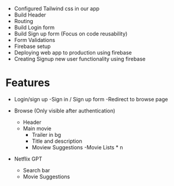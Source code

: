 - Configured Tailwind css in our app
- Build Header
- Routing
- Build Login form
- Build Sign up form (Focus on code reusability)
- Form Validations
- Firebase setup
- Deploying web app to production using firebase
- Creating Signup new user functionality using firebase

# Features
- Login/sign up
    -Sign in / Sign up form
    -Redirect to browse page
 
- Browse (Only visible after authentication)
    - Header
    - Main movie
        - Trailer in bg
        - Title and description
        - Moview Suggestions
            -Movie Lists * n

- Netflix GPT
    - Search bar
    - Movie Suggestions
